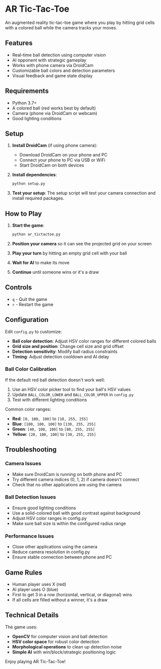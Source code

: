 # AR Tic-Tac-Toe

An augmented reality tic-tac-toe game where you play by hitting grid cells with a colored ball while the camera tracks your moves.

## Features

- Real-time ball detection using computer vision
- AI opponent with strategic gameplay
- Works with phone camera via DroidCam
- Customizable ball colors and detection parameters
- Visual feedback and game state display

## Requirements

- Python 3.7+
- A colored ball (red works best by default)
- Camera (phone via DroidCam or webcam)
- Good lighting conditions

## Setup

1. **Install DroidCam** (if using phone camera):
   - Download DroidCam on your phone and PC
   - Connect your phone to PC via USB or WiFi
   - Start DroidCam on both devices

2. **Install dependencies**:
   ```bash
   python setup.py
   ```

3. **Test your setup**:
   The setup script will test your camera connection and install required packages.

## How to Play

1. **Start the game**:
   ```bash
   python ar_tictactoe.py
   ```

2. **Position your camera** so it can see the projected grid on your screen

3. **Play your turn** by hitting an empty grid cell with your ball

4. **Wait for AI** to make its move

5. **Continue** until someone wins or it's a draw

## Controls

- `q` - Quit the game
- `r` - Restart the game

## Configuration

Edit `config.py` to customize:

- **Ball color detection**: Adjust HSV color ranges for different colored balls
- **Grid size and position**: Change cell size and grid offset
- **Detection sensitivity**: Modify ball radius constraints
- **Timing**: Adjust detection cooldown and AI delay

### Ball Color Calibration

If the default red ball detection doesn't work well:

1. Use an HSV color picker tool to find your ball's HSV values
2. Update `BALL_COLOR_LOWER` and `BALL_COLOR_UPPER` in `config.py`
3. Test with different lighting conditions

Common color ranges:
- **Red**: `[0, 100, 100]` to `[10, 255, 255]`
- **Blue**: `[100, 100, 100]` to `[130, 255, 255]`
- **Green**: `[40, 100, 100]` to `[80, 255, 255]`
- **Yellow**: `[20, 100, 100]` to `[30, 255, 255]`

## Troubleshooting

### Camera Issues
- Make sure DroidCam is running on both phone and PC
- Try different camera indices (0, 1, 2) if camera doesn't connect
- Check that no other applications are using the camera

### Ball Detection Issues
- Ensure good lighting conditions
- Use a solid-colored ball with good contrast against background
- Adjust HSV color ranges in config.py
- Make sure ball size is within the configured radius range

### Performance Issues
- Close other applications using the camera
- Reduce camera resolution in config.py
- Ensure stable connection between phone and PC

## Game Rules

- Human player uses X (red)
- AI player uses O (blue)
- First to get 3 in a row (horizontal, vertical, or diagonal) wins
- If all cells are filled without a winner, it's a draw

## Technical Details

The game uses:
- **OpenCV** for computer vision and ball detection
- **HSV color space** for robust color detection
- **Morphological operations** to clean up detection noise
- **Simple AI** with win/block/strategic positioning logic

Enjoy playing AR Tic-Tac-Toe!
